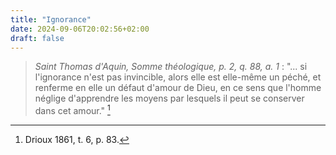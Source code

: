 ```yaml
---
title: "Ignorance"
date: 2024-09-06T20:02:56+02:00
draft: false
---
```



> *Saint Thomas d'Aquin, Somme théologique, p. 2, q. 88, a. 1* : "... si l'ignorance n'est pas invincible, alors elle est elle-même un péché, et renferme en elle un défaut d'amour de Dieu, en ce sens que l'homme néglige d'apprendre les moyens par lesquels il peut se conserver dans cet amour." [^1]

[^1]: Drioux 1861, t. 6, p. 83.
